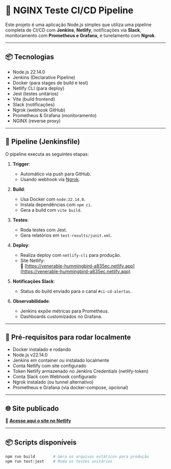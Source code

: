 # 🚀 NGINX Teste CI/CD Pipeline

Este projeto é uma aplicação Node.js simples que utiliza uma pipeline completa de CI/CD com **Jenkins**, **Netlify**, notificações via **Slack**, monitoramento com **Prometheus e Grafana**, e tunelamento com **Ngrok**.

---

## 📦 Tecnologias

- Node.js 22.14.0
- Jenkins (Declarative Pipeline)
- Docker (para stages de build e test)
- Netlify CLI (para deploy)
- Jest (testes unitários)
- Vite (build frontend)
- Slack (notificações)
- Ngrok (webhook GitHub)
- Prometheus & Grafana (monitoramento)
- NGINX (reverse proxy)

---

## 🔁 Pipeline (Jenkinsfile)

O pipeline executa as seguintes etapas:

1. **Trigger**:
   - Automático via push para GitHub.
   - Usando webhook via [Ngrok](https://3bde-129-122-175-119.ngrok-free.app/github-webhook/).

2. **Build**:
   - Usa Docker com `node:22.14.0`.
   - Instala dependências com `npm ci`.
   - Gera a build com `vite build`.

3. **Testes**:
   - Roda testes com Jest.
   - Gera relatórios em `test-results/junit.xml`.

4. **Deploy**:
   - Realiza deploy com `netlify-cli` para produção.
   - Site Netlify:  
     🔗 [https://venerable-hummingbird-a835ec.netlify.app](https://venerable-hummingbird-a835ec.netlify.app)

5. **Notificações Slack**:
   - Status do build enviado para o canal `#ci-cd-alertas`.

6. **Observabilidade**:
   - Jenkins expõe métricas para Prometheus.
   - Dashboards customizados no Grafana.
---

## 🧰 Pré-requisitos para rodar localmente
   - Docker instalado e rodando
   - Node.js v22.14.0
   - Jenkins em container ou instalado localmente
   - Conta Netlify com site configurado
   - Token Netlify armazenado no Jenkins Credentials (netlify-token)
   - Conta Slack com Webhook configurado
   - Ngrok instalado (ou tunnel alternativo)
   - Prometheus e Grafana (via docker-compose, opcional)
---

## 🌐 Site publicado

🔗 **[Acesse aqui o site no Netlify](https://venerable-hummingbird-a835ec.netlify.app)**

---

## 📦 Scripts disponíveis

```bash
npm run build        # Gera os arquivos estáticos para produção
npm run test:jest    # Roda os testes unitários